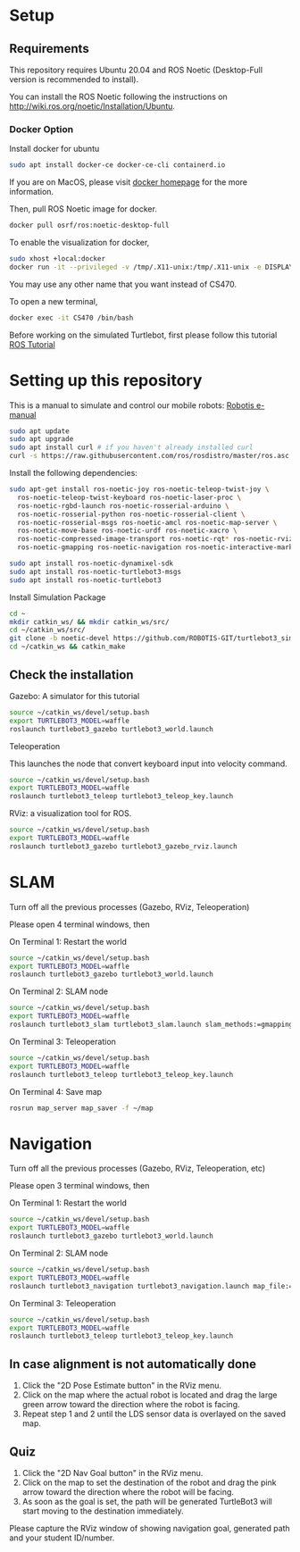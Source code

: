 # Setup

## Requirements
This repository requires Ubuntu 20.04 and ROS Noetic (Desktop-Full version is recommended to install). 

You can install the ROS Noetic following the instructions on http://wiki.ros.org/noetic/Installation/Ubuntu.

### Docker Option
Install docker for ubuntu
~~~~bash
sudo apt install docker-ce docker-ce-cli containerd.io
~~~~
If you are on MacOS, please visit [docker homepage](https://docs.docker.com/desktop/install/mac-install/) for the more information.


Then, pull ROS Noetic image for docker.
~~~bash
docker pull osrf/ros:noetic-desktop-full
~~~

To enable the visualization for docker, 
~~~bash
sudo xhost +local:docker
docker run -it --privileged -v /tmp/.X11-unix:/tmp/.X11-unix -e DISPLAY=unix$DISPLAY --name CS470 osrf/ros:noetic-desktop-full
~~~
You may use any other name that you want instead of CS470.

To open a new terminal,
~~~bash
docker exec -it CS470 /bin/bash
~~~

Before working on the simulated Turtlebot, first please follow this tutorial [ROS Tutorial](README_ROS.md)

# Setting up this repository 
This is a manual to simulate and control our mobile robots: 
[Robotis e-manual](https://emanual.robotis.com/docs/en/platform/turtlebot3/overview/)
~~~~bash
sudo apt update
sudo apt upgrade
sudo apt install curl # if you haven't already installed curl
curl -s https://raw.githubusercontent.com/ros/rosdistro/master/ros.asc | sudo apt-key add -
~~~~

Install the following dependencies:
~~~bash
sudo apt-get install ros-noetic-joy ros-noetic-teleop-twist-joy \
  ros-noetic-teleop-twist-keyboard ros-noetic-laser-proc \
  ros-noetic-rgbd-launch ros-noetic-rosserial-arduino \
  ros-noetic-rosserial-python ros-noetic-rosserial-client \
  ros-noetic-rosserial-msgs ros-noetic-amcl ros-noetic-map-server \
  ros-noetic-move-base ros-noetic-urdf ros-noetic-xacro \
  ros-noetic-compressed-image-transport ros-noetic-rqt* ros-noetic-rviz \
  ros-noetic-gmapping ros-noetic-navigation ros-noetic-interactive-markers
~~~

~~~bash
sudo apt install ros-noetic-dynamixel-sdk
sudo apt install ros-noetic-turtlebot3-msgs
sudo apt install ros-noetic-turtlebot3
~~~

Install Simulation Package
~~~bash
cd ~
mkdir catkin_ws/ && mkdir catkin_ws/src/
cd ~/catkin_ws/src/
git clone -b noetic-devel https://github.com/ROBOTIS-GIT/turtlebot3_simulations.git
cd ~/catkin_ws && catkin_make
~~~


## Check the installation

Gazebo: A simulator for this tutorial
~~~bash
source ~/catkin_ws/devel/setup.bash
export TURTLEBOT3_MODEL=waffle
roslaunch turtlebot3_gazebo turtlebot3_world.launch
~~~

Teleoperation

This launches the node that convert keyboard input into velocity command.
~~~bash
source ~/catkin_ws/devel/setup.bash
export TURTLEBOT3_MODEL=waffle
roslaunch turtlebot3_teleop turtlebot3_teleop_key.launch
~~~

RViz: a visualization tool for ROS.
~~~bash
source ~/catkin_ws/devel/setup.bash
export TURTLEBOT3_MODEL=waffle
roslaunch turtlebot3_gazebo turtlebot3_gazebo_rviz.launch
~~~

# SLAM

Turn off all the previous processes (Gazebo, RViz, Teleoperation)

Please open 4 terminal windows, then

On Terminal 1: Restart the world

~~~bash
source ~/catkin_ws/devel/setup.bash
export TURTLEBOT3_MODEL=waffle
roslaunch turtlebot3_gazebo turtlebot3_world.launch
~~~

On Terminal 2: SLAM node 
~~~bash
source ~/catkin_ws/devel/setup.bash
export TURTLEBOT3_MODEL=waffle
roslaunch turtlebot3_slam turtlebot3_slam.launch slam_methods:=gmapping
~~~

On Terminal 3: Teleoperation
~~~bash
source ~/catkin_ws/devel/setup.bash
export TURTLEBOT3_MODEL=waffle
roslaunch turtlebot3_teleop turtlebot3_teleop_key.launch
~~~

On Terminal 4: Save map
~~~bash
rosrun map_server map_saver -f ~/map
~~~


# Navigation

Turn off all the previous processes (Gazebo, RViz, Teleoperation, etc)

Please open 3 terminal windows, then

On Terminal 1: Restart the world

~~~bash
source ~/catkin_ws/devel/setup.bash
export TURTLEBOT3_MODEL=waffle
roslaunch turtlebot3_gazebo turtlebot3_world.launch
~~~

On Terminal 2: SLAM node 
~~~bash
source ~/catkin_ws/devel/setup.bash
export TURTLEBOT3_MODEL=waffle
roslaunch turtlebot3_navigation turtlebot3_navigation.launch map_file:=$HOME/map.yaml
~~~

On Terminal 3: Teleoperation
~~~bash
source ~/catkin_ws/devel/setup.bash
export TURTLEBOT3_MODEL=waffle
roslaunch turtlebot3_teleop turtlebot3_teleop_key.launch
~~~

## In case alignment is not automatically done

1. Click the "2D Pose Estimate button" in the RViz menu.
2. Click on the map where the actual robot is located and drag the large green arrow toward the direction where the robot is facing.
3. Repeat step 1 and 2 until the LDS sensor data is overlayed on the saved map.


## Quiz

1. Click the "2D Nav Goal button" in the RViz menu.
2. Click on the map to set the destination of the robot and drag the pink arrow toward the direction where the robot will be facing.
3. As soon as the goal is set, the path will be generated TurtleBot3 will start moving to the destination immediately.

Please capture the RViz window of showing navigation goal, generated path and your student ID/number.
